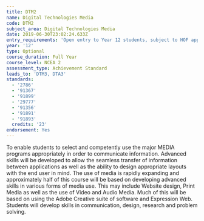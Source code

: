 ```yaml
---
title: DTM2
name: Digital Technologies Media
code: DTM2
subject_area: Digital Technologies Media
date: 2019-06-30T23:02:24.633Z
entry_requirements: 'Open entry to Year 12 students, subject to HOF approval.'
year: '12'
type: Optional
course_duration: Full Year
course_level: NCEA 2
assessment_type: Achievement Standard
leads_to: 'DTM3, DTA3'
standards:
  - '2786'
  - '91367'
  - '91899'
  - '29777'
  - '91356'
  - '91891'
  - '91893'
  credits: '23'
endorsement: Yes
---
```

To enable students to select and competently use the major MEDIA programs appropriately in order to communicate information. Advanced skills will be developed to allow the seamless transfer of information between applications as well as the ability to design appropriate layouts with the end user in mind. The use of media is rapidly expanding and approximately half of this course will be based on developing advanced skills in various forms of media use. This may include Website design, Print Media as well as the use of Video and Audio Media. Much of this will be based on using the Adobe Creative suite of software and Expression Web. Students will develop skills in communication, design, research and problem solving.
